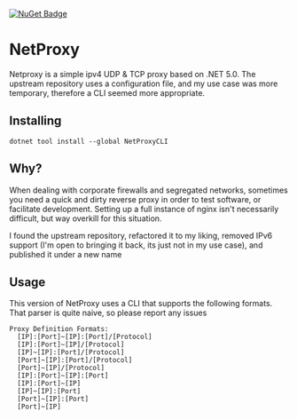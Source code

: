 [![NuGet Badge](https://buildstats.info/nuget/NetProxyCLI)](https://www.nuget.org/packages/NetProxyCLI/)
# NetProxy
Netproxy is a simple ipv4 UDP & TCP proxy based on .NET 5.0. The upstream repository uses a configuration file, and my use case was more temporary, therefore a CLI seemed more appropriate.

## Installing
```
dotnet tool install --global NetProxyCLI
``` 

## Why? 
When dealing with corporate firewalls and segregated networks, sometimes you need a quick and dirty reverse proxy in order to test software, or facilitate development. Setting up a full instance
of nginx isn't necessarily difficult, but way overkill for this situation. 

I found the upstream repository, refactored it to my liking, removed IPv6 support (I'm open to bringing it back, its just not in my use case), and published it under a new name


## Usage
This version of NetProxy uses a CLI that supports the following formats. That parser is quite naive, so please report any issues

```
Proxy Definition Formats:
  [IP]:[Port]~[IP]:[Port]/[Protocol]
  [IP]:[Port]~[IP]/[Protocol]
  [IP]~[IP]:[Port]/[Protocol]
  [Port]~[IP]:[Port]/[Protocol]
  [Port]~[IP]/[Protocol]
  [IP]:[Port]~[IP]:[Port]
  [IP]:[Port]~[IP]
  [IP]~[IP]:[Port]
  [Port]~[IP]:[Port]
  [Port]~[IP]
```
